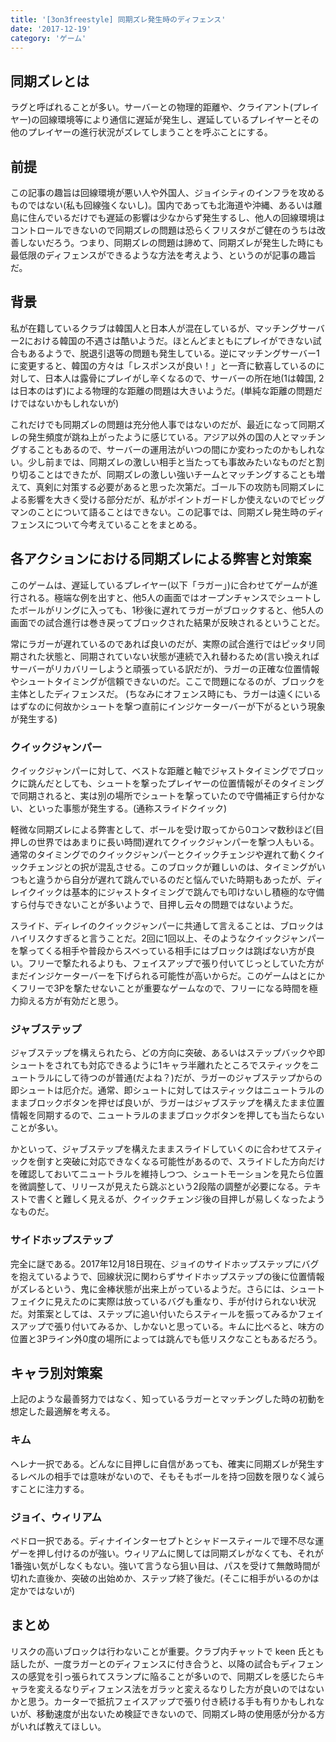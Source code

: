 ```yaml
---
title: '[3on3freestyle] 同期ズレ発生時のディフェンス'
date: '2017-12-19'
category: 'ゲーム'
---
```


## 同期ズレとは

ラグと呼ばれることが多い。サーバーとの物理的距離や、クライアント(プレイヤー)の回線環境等により通信に遅延が発生し、遅延しているプレイヤーとその他のプレイヤーの進行状況がズレてしまうことを呼ぶことにする。

## 前提

この記事の趣旨は回線環境が悪い人や外国人、ジョイシティのインフラを攻めるものではない(私も回線強くないし)。国内であっても北海道や沖縄、あるいは離島に住んでいるだけでも遅延の影響は少なからず発生するし、他人の回線環境はコントロールできないので同期ズレの問題は恐らくフリスタがご健在のうちは改善しないだろう。つまり、同期ズレの問題は諦めて、同期ズレが発生した時にも最低限のディフェンスができるような方法を考えよう、というのが記事の趣旨だ。

## 背景

私が在籍しているクラブは韓国人と日本人が混在しているが、マッチングサーバー2における韓国の不遇さは酷いようだ。ほとんどまともにプレイができない試合もあるようで、脱退引退等の問題も発生している。逆にマッチングサーバー1に変更すると、韓国の方々は「レスポンスが良い！」と一斉に歓喜しているのに対して、日本人は露骨にプレイがし辛くなるので、サーバーの所在地(1は韓国, 2は日本のはず)による物理的な距離の問題は大きいようだ。(単純な距離の問題だけではないかもしれないが)

これだけでも同期ズレの問題は充分他人事ではないのだが、最近になって同期ズレの発生頻度が跳ね上がったように感じている。アジア以外の国の人とマッチングすることもあるので、サーバーの運用法がいつの間にか変わったのかもしれない。少し前までは、同期ズレの激しい相手と当たっても事故みたいなものだと割り切ることはできたが、同期ズレの激しい強いチームとマッチングすることも増えて、真剣に対策する必要があると思った次第だ。ゴール下の攻防も同期ズレによる影響を大きく受ける部分だが、私がポイントガードしか使えないのでビッグマンのことについて語ることはできない。この記事では、同期ズレ発生時のディフェンスについて今考えていることをまとめる。

## 各アクションにおける同期ズレによる弊害と対策案

このゲームは、遅延しているプレイヤー(以下「ラガー」)に合わせてゲームが進行される。極端な例を出すと、他5人の画面ではオープンチャンスでシュートしたボールがリングに入っても、1秒後に遅れてラガーがブロックすると、他5人の画面での試合進行は巻き戻ってブロックされた結果が反映されるということだ。

常にラガーが遅れているのであれば良いのだが、実際の試合進行ではピッタリ同期された状態と、同期されていない状態が連続で入れ替わるため(言い換えればサーバーがリカバリーしようと頑張っている訳だが)、ラガーの正確な位置情報やシュートタイミングが信頼できないのだ。ここで問題になるのが、ブロックを主体としたディフェンスだ。
(ちなみにオフェンス時にも、ラガーは遠くにいるはずなのに何故かシュートを撃つ直前にインジケーターバーが下がるという現象が発生する)

### クイックジャンパー

クイックジャンパーに対して、ベストな距離と軸でジャストタイミングでブロックに跳んだとしても、シュートを撃ったプレイヤーの位置情報がそのタイミングで同期されると、実は別の場所でシュートを撃っていたので守備補正すら付かない、といった事態が発生する。(通称スライドクイック)

軽微な同期ズレによる弊害として、ボールを受け取ってから0コンマ数秒ほど(目押しの世界ではあまりに長い時間)遅れてクイックジャンパーを撃つ人もいる。通常のタイミングでのクイックジャンパーとクイックチェンジや遅れて動くクイックチェンジとの択が混乱させる。このブロックが難しいのは、タイミングがいつもと違うから自分が遅れて跳んでいるのだと悩んでいた時期もあったが、ディレイクイックは基本的にジャストタイミングで跳んでも叩けないし積極的な守備すら付与できないことが多いようで、目押し云々の問題ではないようだ。

スライド、ディレイのクイックジャンパーに共通して言えることは、ブロックはハイリスクすぎると言うことだ。2回に1回以上、そのようなクイックジャンパーを撃ってくる相手や普段からスベっている相手にはブロックは跳ばない方が良い。フリーで撃たれるよりも、フェイスアップで張り付いてじっとしていた方がまだインジケーターバーを下げられる可能性が高いからだ。このゲームはとにかくフリーで3Pを撃たせないことが重要なゲームなので、フリーになる時間を極力抑える方が有効だと思う。

### ジャブステップ

ジャブステップを構えられたら、どの方向に突破、あるいはステップバックや即シュートをされても対応できるように1キャラ半離れたところでスティックをニュートラルにして待つのが普通(だよね？)だが、ラガーのジャブステップからの即シュートは厄介だ。通常、即シュートに対してはスティックはニュートラルのままブロックボタンを押せば良いが、ラガーはジャブステップを構えたまま位置情報を同期するので、ニュートラルのままブロックボタンを押しても当たらないことが多い。

かといって、ジャブステップを構えたままスライドしていくのに合わせてスティックを倒すと突破に対応できなくなる可能性があるので、スライドした方向だけを確認しておいてニュートラルを維持しつつ、シュートモーションを見たら位置を微調整して、リリースが見えたら跳ぶという2段階の調整が必要になる。テキストで書くと難しく見えるが、クイックチェンジ後の目押しが易しくなったようなものだ。

### サイドホップステップ

完全に謎である。2017年12月18日現在、ジョイのサイドホップステップにバグを抱えているようで、回線状況に関わらずサイドホップステップの後に位置情報がズレるという、鬼に金棒状態が出来上がっているようだ。さらには、シュートフェイクに見えたのに実際は放っているバグも重なり、手が付けられない状況だ。対策案としては、ステップに追い付いたらスティールを振ってみるかフェイスアップで張り付いてみるか、しかないと思っている。キムに比べると、味方の位置と3Pライン外0度の場所によっては跳んでも低リスクなこともあるだろう。

## キャラ別対策案

上記のような最善努力ではなく、知っているラガーとマッチングした時の初動を想定した最適解を考える。

### キム

ヘレナ一択である。どんなに目押しに自信があっても、確実に同期ズレが発生するレベルの相手では意味がないので、そもそもボールを持つ回数を限りなく減らすことに注力する。

### ジョイ、ウィリアム

ペドロ一択である。ディナイインターセプトとシャドースティールで理不尽な運ゲーを押し付けるのが強い。ウィリアムに関しては同期ズレがなくても、それが1番強い気がしなくもない。強いて言うなら狙い目は、パスを受けて無敵時間が切れた直後か、突破の出始めか、ステップ終了後だ。(そこに相手がいるのかは定かではないが)

## まとめ

リスクの高いブロックは行わないことが重要。クラブ内チャットで keen 氏とも話したが、一度ラガーとのディフェンスに付き合うと、以降の試合もディフェンスの感覚を引っ張られてスランプに陥ることが多いので、同期ズレを感じたらキャラを変えるなりディフェンス法をガラッと変えるなりした方が良いのではないかと思う。カーターで抵抗フェイスアップで張り付き続ける手も有りかもしれないが、移動速度が出ないため検証できないので、同期ズレ時の使用感が分かる方がいれば教えてほしい。
